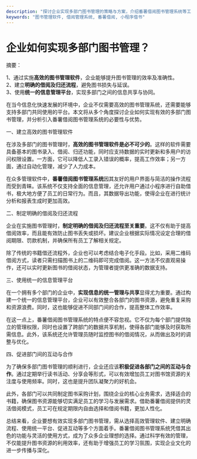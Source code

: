 ```yaml
---
description: "探讨企业实现多部门图书管理的策略与方案，介绍番薯借阅图书管理系统等工具的优势。"
keywords: "图书管理软件, 借阅管理系统, 番薯借阅, 小程序借书"
---
```

# 企业如何实现多部门图书管理？

摘要：

1、通过实施**高效的图书管理软件**，企业能够提升图书管理的效率及准确性。  
2、建立**明确的借阅及归还流程**，避免图书损失与延误。  
3、使用**统一的信息管理平台**，实现多部门之间的信息共享与协同。

在当今信息化快速发展的环境中，企业不仅需要高效的图书管理系统，还需要能够支持多部门共同使用的平台。本文将从多个角度探讨企业如何实现有效的多部门图书管理，并分析引入番薯借阅图书管理系统的必要性与优势。

一、建立高效的图书管理软件

在涉及多部门的图书管理时，**高效的图书管理软件是必不可少的**。这样的软件需要具备基本的图书录入、借阅、归还功能，同时应支持数据的实时更新和多用户的访问权限设置。一方面，它可以降低人工录入错误的概率，提高工作效率；另一方面，通过自动化管理，减少了人力成本。

在众多管理软件中，**番薯借阅图书管理系统**因其友好的用户界面与简洁的操作流程而受到青睐。该系统不仅支持全面的信息管理，还允许用户通过小程序进行自助借书，极大地方便了员工的日常行为。而且，其数据导出功能，使得企业在进行统计分析和报表生成时更加高效。

二、制定明确的借阅及归还流程

企业在实施图书管理时，**制定明确的借阅及归还流程至关重要**。这不仅有助于提高借阅效率，而且能有效防止图书丢失或损坏。建议企业根据实际情况设定合理的借阅期限、罚款机制，并确保所有员工了解相关规定。

除了传统的书籍借还流程外，企业也可以考虑结合电子化手段。比如，采用二维码借阅方式，读者只需扫描图书上的二维码即可完成借阅。这一方法不仅直观易操作，还可以实时更新图书的借阅状态，为管理者提供更准确的数据支持。

三、使用统一的信息管理平台

在一个拥有多个部门的企业中，**实现信息的统一管理与共享**显得尤为重要。通过构建一个统一的信息管理平台，企业可以有效整合各部门的图书资源，避免重复采购和资源浪费。同时，这也能够促进不同部门间的合作，提高整体工作效率。

在这一点上，番薯借阅图书管理系统的特点便不容忽视。它不仅为每个部门提供独立的管理权限，同时也设置了跨部门的数据共享机制，使得各部门能够及时获取所需信息。此外，该系统还允许管理员随时监控图书的借阅情况，从而做出及时的调整与优化。

四、促进部门间的互动与合作

为了确保多部门图书管理的顺利进行，企业还应该**积极促进各部门之间的互动与合作**。通过定期举行读书活动、分享会等形式，可以有效增加员工对图书馆资源的关注度与使用频率。同时，这也是提升团队凝聚力的好机会。

此外，各部门可以共同制定图书采购计划，围绕企业的核心业务需求，选择适合的书籍，确保图书资源能够切实满足员工的学习与发展需求。借助番薯借阅提供的灵活借阅模式，员工可在规定期限内自由选择和借阅书籍，更加人性化。

总结来看，企业要想有效实现多部门图书管理，需从选择高效管理软件、建立明确流程、使用统一平台、促进互动等多个方面着手。番薯借阅图书管理系统凭借其出色的功能与灵活的使用方式，成为了众多企业理想的选择。通过科学有效的管理，不仅能提升图书资源的利用效率，还有助于增强员工的学习氛围，实现企业文化的进一步传播与深化。
